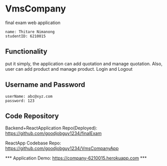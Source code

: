 # VmsCompany
final exam web application

    name: Thitare Nimanong
    studentID: 6210015

## Functionality
put it simply, the application can add quotation and manage quotation. Also, user can add product and manage product. Login and Logout

## Username and Password
    userName: abc@xyz.com
    password: 123
  
## Code Repository
Backend+ReactApplication Repo(Deployed): https://github.com/goodjobguy1234/finalExam

ReactApp Codebase Repo: https://github.com/goodjobguy1234/VmsCompanyApp

*** Application Demo: https://company-6210015.herokuapp.com ***



  

